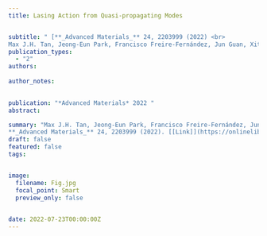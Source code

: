 ```yaml
---
title: Lasing Action from Quasi‐propagating Modes


subtitle: " [**_Advanced Materials_** 24, 2203999 (2022) <br> 
Max J.H. Tan, Jeong‐Eun Park, Francisco Freire‐Fernández, Jun Guan, Xitlali G. Juarez, Teri W. Odom* ](https://onlinelibrary.wiley.com/doi/full/10.1002/adma.202203999)"
publication_types:
  - "2"
authors: 
  
author_notes:
  

publication: "*Advanced Materials* 2022 "
abstract: 

summary: "Max J.H. Tan, Jeong‐Eun Park, Francisco Freire‐Fernández, Jun Guan, Xitlali G. Juarez, Teri W. Odom*  <br>
**_Advanced Materials_** 24, 2203999 (2022). [[Link]](https://onlinelibrary.wiley.com/doi/full/10.1002/adma.202203999)"
draft: false
featured: false
tags:


image:
  filename: Fig.jpg
  focal_point: Smart
  preview_only: false

 
date: 2022-07-23T00:00:00Z
---
```







